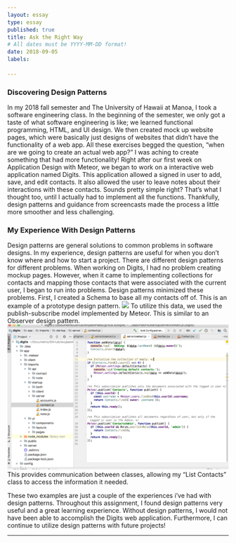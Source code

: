 ```yaml
---
layout: essay
type: essay
published: true
title: Ask the Right Way
# All dates must be YYYY-MM-DD format!
date: 2018-09-05
labels:

---
```

  ### Discovering Design Patterns 

   In my 2018 fall semester and The University of Hawaii at Manoa, I took a software engineering class.
 In the beginning of the semester, we only got a taste of what software engineering is like; we learned functional
 programming, HTML, and UI design. We then created mock up website pages, which were basically just designs of 
 websites that didn’t have the functionality of a web app. All these exercises begged the question, “when are we 
 going to create an actual web app?” I was aching to create something that had more functionality! Right after our 
 first week on Application Design with Meteor, we began to work on a interactive web application named Digits. 
 This application allowed a signed in user to add, save, and edit contacts. It also allowed the user to leave notes 
 about their interactions with these contacts. Sounds pretty simple right? That’s what I thought too, until I actually 
 had to implement all the functions. Thankfully, design patterns and guidance from screencasts made the process a little 
 more smoother and less challenging. 
  
  ### My Experience With Design Patterns 
   Design patterns are general solutions to common problems in software designs. In my experience, design patterns are
useful for when you don’t know where and how to start a project. There are different design patterns for different problems. 
When working on Digits, I had no problem creating mockup pages. However, when it came to implementing collections for contacts
and mapping those contacts that were associated with the current user, I began to run into problems. Design patterns minimized 
these problems. 
   First, I created a Schema to base all my contacts off of. This is an example of a prototype design pattern. 
<img class="ui medium right floated rounded image" src="../images/Prototypes.png">
   To utilize this data, we used the publish-subscribe model implemented by Meteor. This is similar to an Observer design pattern.
<img class="ui medium right floated rounded image" src="../images/observers.png">
This provides communication between classes, allowing my “List Contacts” class to access the information it needed. 

   These two examples are just a couple of the experiences i’ve had with design patterns. Throughout this assignment, I found 
design patterns very useful and a great learning experience. Without design patterns, I would not have been able to accomplish 
the Digits web application. Furthermore, I can continue to utilize design patterns with future projects! 

 
  ---


